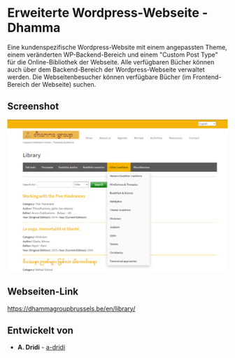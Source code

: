 # Erweiterte Wordpress-Webseite - Dhamma
Eine kundenspezifische Wordpress-Website mit einem angepassten Theme, einem veränderten WP-Backend-Bereich und einem "Custom Post Type" für die Online-Bibliothek der Webseite. Alle verfügbaren Bücher können auch über dem Backend-Bereich der Wordpress-Webseite verwaltet werden. Die Webseitenbesucher können verfügbare Bücher (im Frontend-Bereich der Webseite) suchen.

## Screenshot
![Screenshot der erstellten Webseite](https://raw.githubusercontent.com/a-dridi/Custom-Wordpress-Site-Dhamma/master/screenshot.png)

## Webseiten-Link
https://dhammagroupbrussels.be/en/library/

## Entwickelt von

* **A. Dridi** - [a-dridi](https://github.com/a-dridi/)
